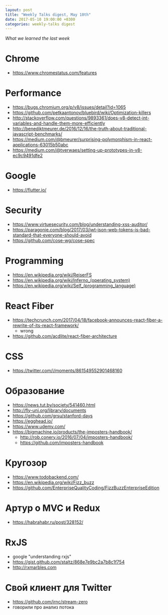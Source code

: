 ```yaml
---
layout: post
title: "Weekly Talks digest, May 10th"
date: 2017-05-10 19:00:00 +0300
categories: weekly-talks digest
---
```


_What we learned the last week_

# Chrome

- https://www.chromestatus.com/features

# Performance

- https://bugs.chromium.org/p/v8/issues/detail?id=1065
- https://github.com/petkaantonov/bluebird/wiki/Optimization-killers
- http://stackoverflow.com/questions/9893361/does-v8-detect-int-variables-and-handle-them-more-efficiently
- http://benediktmeurer.de/2016/12/16/the-truth-about-traditional-javascript-benchmarks/
- https://medium.com/@bmeurer/surprising-polymorphism-in-react-applications-63015b50abc
- https://medium.com/@tverwaes/setting-up-prototypes-in-v8-ec9c9491dfe2

# Google

- https://flutter.io/

# Security

- https://www.virtuesecurity.com/blog/understanding-xss-auditor/
- https://paragonie.com/blog/2017/03/jwt-json-web-tokens-is-bad-standard-that-everyone-should-avoid
- https://github.com/cose-wg/cose-spec

# Programming

- https://en.wikipedia.org/wiki/ReiserFS
- https://en.wikipedia.org/wiki/Inferno_(operating_system)
- https://en.wikipedia.org/wiki/Self_(programming_language)

# React Fiber

- https://techcrunch.com/2017/04/18/facebook-announces-react-fiber-a-rewrite-of-its-react-framework/
  - wrong
- https://github.com/acdlite/react-fiber-architecture

# CSS

- https://twitter.com/i/moments/861549552901468160

# Образование

- https://news.tut.by/society/541460.html
- http://fly-uni.org/library/documents
- https://github.com/grsu/stanford-days
- https://egghead.io/
- https://www.udemy.com/
- https://bigmachine.io/products/the-imposters-handbook/
  - http://rob.conery.io/2016/07/04/imposters-handbook/
  - https://github.com/imposters-handbook

# Кругозор

- https://www.todobackend.com/
- https://en.wikipedia.org/wiki/Fizz_buzz
- https://github.com/EnterpriseQualityCoding/FizzBuzzEnterpriseEdition

# Артур о MVC и Redux

- https://habrahabr.ru/post/328152/

# RxJS

- google "understanding rxjs"
- https://gist.github.com/staltz/868e7e9bc2a7b8c1f754
- http://rxmarbles.com

# Свой клиент для Twitter

- https://github.com/irnc/stream-zero
- говорили про анализ потока
